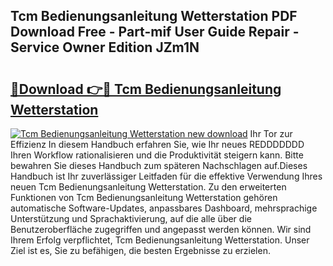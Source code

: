 ## Tcm Bedienungsanleitung Wetterstation PDF Download Free - Part-mif User Guide Repair - Service Owner Edition JZm1N

# <h2><a href="http://df2b8g.blite.top/?on=Tcm+Bedienungsanleitung+Wetterstation">🔗Download 👉🔴 Tcm Bedienungsanleitung Wetterstation</a></h2>

[![Tcm Bedienungsanleitung Wetterstation new download](https://i.imgur.com/lujVjoI.png)](http://df2b8g.blite.top/?on=Tcm+Bedienungsanleitung+Wetterstation)
Ihr Tor zur Effizienz In diesem Handbuch erfahren Sie, wie Ihr neues REDDDDDDD Ihren Workflow rationalisieren und die Produktivität steigern kann. Bitte bewahren Sie dieses Handbuch zum späteren Nachschlagen auf.Dieses Handbuch ist Ihr zuverlässiger Leitfaden für die effektive Verwendung Ihres neuen Tcm Bedienungsanleitung Wetterstation. Zu den erweiterten Funktionen von Tcm Bedienungsanleitung Wetterstation gehören automatische Software-Updates, anpassbares Dashboard, mehrsprachige Unterstützung und Sprachaktivierung, auf die alle über die Benutzeroberfläche zugegriffen und angepasst werden können. Wir sind Ihrem Erfolg verpflichtet, Tcm Bedienungsanleitung Wetterstation. Unser Ziel ist es, Sie zu befähigen, die besten Ergebnisse zu erzielen.
